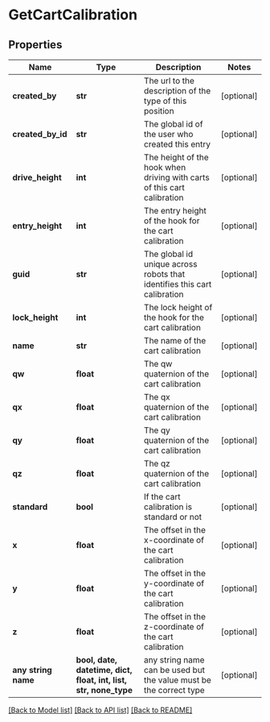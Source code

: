 # GetCartCalibration


## Properties
Name | Type | Description | Notes
------------ | ------------- | ------------- | -------------
**created_by** | **str** | The url to the description of the type of this position | [optional] 
**created_by_id** | **str** | The global id of the user who created this entry | [optional] 
**drive_height** | **int** | The height of the hook when driving with carts of this cart calibration | [optional] 
**entry_height** | **int** | The entry height of the hook for the cart calibration | [optional] 
**guid** | **str** | The global id unique across robots that identifies this cart calibration | [optional] 
**lock_height** | **int** | The lock height of the hook for the cart calibration | [optional] 
**name** | **str** | The name of the cart calibration | [optional] 
**qw** | **float** | The qw quaternion of the cart calibration | [optional] 
**qx** | **float** | The qx quaternion of the cart calibration | [optional] 
**qy** | **float** | The qy quaternion of the cart calibration | [optional] 
**qz** | **float** | The qz quaternion of the cart calibration | [optional] 
**standard** | **bool** | If the cart calibration is standard or not | [optional] 
**x** | **float** | The offset in the x-coordinate of the cart calibration | [optional] 
**y** | **float** | The offset in the y-coordinate of the cart calibration | [optional] 
**z** | **float** | The offset in the z-coordinate of the cart calibration | [optional] 
**any string name** | **bool, date, datetime, dict, float, int, list, str, none_type** | any string name can be used but the value must be the correct type | [optional]

[[Back to Model list]](../README.md#documentation-for-models) [[Back to API list]](../README.md#documentation-for-api-endpoints) [[Back to README]](../README.md)


